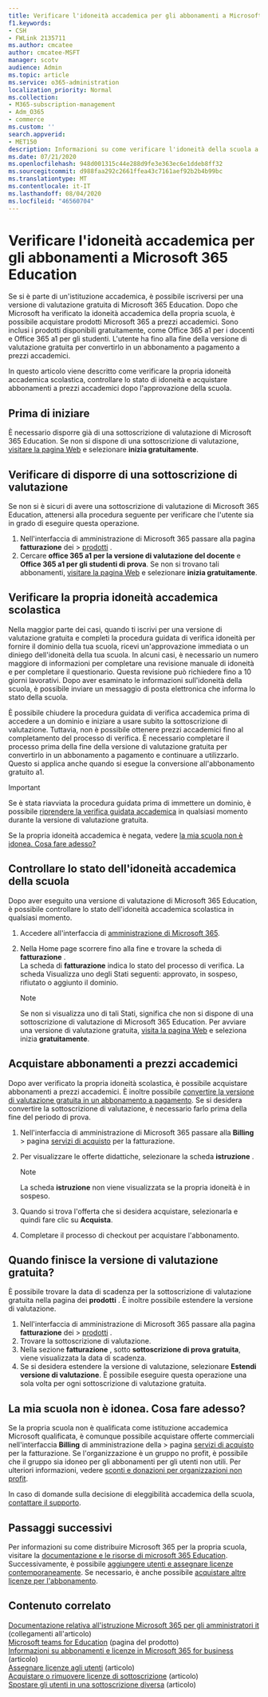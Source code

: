 ```yaml
---
title: Verificare l'idoneità accademica per gli abbonamenti a Microsoft 365 Education
f1.keywords:
- CSH
- FWLink 2135711
ms.author: cmcatee
author: cmcatee-MSFT
manager: scotv
audience: Admin
ms.topic: article
ms.service: o365-administration
localization_priority: Normal
ms.collection:
- M365-subscription-management
- Adm_O365
- commerce
ms.custom: ''
search.appverid:
- MET150
description: Informazioni su come verificare l'idoneità della scuola a Microsoft 365 Education Academic pricing.
ms.date: 07/21/2020
ms.openlocfilehash: 948d001315c44e288d9fe3e363ec6e1ddeb8ff32
ms.sourcegitcommit: d988faa292c2661ffea43c7161aef92b2b4b99bc
ms.translationtype: MT
ms.contentlocale: it-IT
ms.lasthandoff: 08/04/2020
ms.locfileid: "46560704"
---
```

# <a name="verify-academic-eligibility-for-microsoft-365-education-subscriptions"></a>Verificare l'idoneità accademica per gli abbonamenti a Microsoft 365 Education

Se si è parte di un'istituzione accademica, è possibile iscriversi per una versione di valutazione gratuita di Microsoft 365 Education. Dopo che Microsoft ha verificato la idoneità accademica della propria scuola, è possibile acquistare prodotti Microsoft 365 a prezzi accademici. Sono inclusi i prodotti disponibili gratuitamente, come Office 365 a1 per i docenti e Office 365 a1 per gli studenti. L'utente ha fino alla fine della versione di valutazione gratuita per convertirlo in un abbonamento a pagamento a prezzi accademici.

In questo articolo viene descritto come verificare la propria idoneità accademica scolastica, controllare lo stato di idoneità e acquistare abbonamenti a prezzi accademici dopo l'approvazione della scuola.

## <a name="before-you-begin"></a>Prima di iniziare

È necessario disporre già di una sottoscrizione di valutazione di Microsoft 365 Education. Se non si dispone di una sottoscrizione di valutazione, [visitare la pagina Web](https://www.microsoft.com/microsoft-365/academic/compare-office-365-education-plans?activetab=tab%3aprimaryr1) e selezionare **inizia gratuitamente**.

## <a name="verify-that-you-have-a-trial-subscription"></a>Verificare di disporre di una sottoscrizione di valutazione

Se non si è sicuri di avere una sottoscrizione di valutazione di Microsoft 365 Education, attenersi alla procedura seguente per verificare che l'utente sia in grado di eseguire questa operazione.

1. Nell'interfaccia di amministrazione di Microsoft 365 passare alla pagina **fatturazione** dei \> <a href="https://go.microsoft.com/fwlink/p/?linkid=842054" target="_blank">prodotti</a> .
2. Cercare **office 365 a1 per la versione di valutazione del docente** e **Office 365 a1 per gli studenti di prova**. Se non si trovano tali abbonamenti, [visitare la pagina Web](https://www.microsoft.com/microsoft-365/academic/compare-office-365-education-plans?activetab=tab%3aprimaryr1) e selezionare **inizia gratuitamente**.

## <a name="verify-your-schools-academic-eligibility"></a>Verificare la propria idoneità accademica scolastica

Nella maggior parte dei casi, quando ti iscrivi per una versione di valutazione gratuita e completi la procedura guidata di verifica idoneità per fornire il dominio della tua scuola, ricevi un'approvazione immediata o un diniego dell'idoneità della tua scuola. In alcuni casi, è necessario un numero maggiore di informazioni per completare una revisione manuale di idoneità e per completare il questionario. Questa revisione può richiedere fino a 10 giorni lavorativi. Dopo aver esaminato le informazioni sull'idoneità della scuola, è possibile inviare un messaggio di posta elettronica che informa lo stato della scuola.

È possibile chiudere la procedura guidata di verifica accademica prima di accedere a un dominio e iniziare a usare subito la sottoscrizione di valutazione. Tuttavia, non è possibile ottenere prezzi accademici fino al completamento del processo di verifica. È necessario completare il processo prima della fine della versione di valutazione gratuita per convertirlo in un abbonamento a pagamento e continuare a utilizzarlo. Questo si applica anche quando si esegue la conversione all'abbonamento gratuito a1.

> [!IMPORTANT]
> Se è stata riavviata la procedura guidata prima di immettere un dominio, è possibile [riprendere la verifica guidata accademica](https://go.microsoft.com/fwlink/p/?linkid=2135255) in qualsiasi momento durante la versione di valutazione gratuita.

Se la propria idoneità accademica è negata, vedere [la mia scuola non è idonea. Cosa fare adesso?](#my-school-isnt-eligible-what-do-i-do-now)

## <a name="check-the-status-of-your-schools-academic-eligibility"></a>Controllare lo stato dell'idoneità accademica della scuola

Dopo aver eseguito una versione di valutazione di Microsoft 365 Education, è possibile controllare lo stato dell'idoneità accademica scolastica in qualsiasi momento.

1. Accedere all'interfaccia di [amministrazione di Microsoft 365](https://go.microsoft.com/fwlink/p/?linkid=2024339).
2. Nella Home page scorrere fino alla fine e trovare la scheda di **fatturazione** . \
    La scheda di **fatturazione** indica lo stato del processo di verifica. La scheda Visualizza uno degli Stati seguenti: approvato, in sospeso, rifiutato o aggiunto il dominio.

    > [!NOTE]
    > Se non si visualizza uno di tali Stati, significa che non si dispone di una sottoscrizione di valutazione di Microsoft 365 Education. Per avviare una versione di valutazione gratuita, [visita la pagina Web](https://www.microsoft.com/microsoft-365/academic/compare-office-365-education-plans?activetab=tab%3aprimaryr1) e seleziona inizia **gratuitamente**.

## <a name="buy-subscriptions-at-academic-prices"></a>Acquistare abbonamenti a prezzi accademici

Dopo aver verificato la propria idoneità scolastica, è possibile acquistare abbonamenti a prezzi accademici. È inoltre possibile [convertire la versione di valutazione gratuita in un abbonamento a pagamento](https://docs.microsoft.com/microsoft-365/commerce/buy-a-subscription-from-your-free-trial). Se si desidera convertire la sottoscrizione di valutazione, è necessario farlo prima della fine del periodo di prova.

1. Nell'interfaccia di amministrazione di Microsoft 365 passare alla **Billing** \> pagina <a href="https://go.microsoft.com/fwlink/p/?linkid=868433" target="_blank">servizi di acquisto</a> per la fatturazione.
2. Per visualizzare le offerte didattiche, selezionare la scheda **istruzione** .

    > [!NOTE]
    > La scheda **istruzione** non viene visualizzata se la propria idoneità è in sospeso.

3. Quando si trova l'offerta che si desidera acquistare, selezionarla e quindi fare clic su **Acquista**.
4. Completare il processo di checkout per acquistare l'abbonamento.

## <a name="when-does-my-free-trial-end"></a>Quando finisce la versione di valutazione gratuita?

È possibile trovare la data di scadenza per la sottoscrizione di valutazione gratuita nella pagina dei **prodotti** . È inoltre possibile estendere la versione di valutazione.

1. Nell'interfaccia di amministrazione di Microsoft 365 passare alla pagina **fatturazione** dei \> <a href="https://go.microsoft.com/fwlink/p/?linkid=842054" target="_blank">prodotti</a> .
2. Trovare la sottoscrizione di valutazione.
3. Nella sezione **fatturazione** , sotto **sottoscrizione di prova gratuita**, viene visualizzata la data di scadenza.
4. Se si desidera estendere la versione di valutazione, selezionare **Estendi versione di valutazione**. È possibile eseguire questa operazione una sola volta per ogni sottoscrizione di valutazione gratuita.

## <a name="my-school-isnt-eligible-what-do-i-do-now"></a>La mia scuola non è idonea. Cosa fare adesso?

Se la propria scuola non è qualificata come istituzione accademica Microsoft qualificata, è comunque possibile acquistare offerte commerciali nell'interfaccia **Billing** di amministrazione della \> pagina <a href="https://go.microsoft.com/fwlink/p/?linkid=868433" target="_blank">servizi di acquisto</a> per la fatturazione. Se l'organizzazione è un gruppo no profit, è possibile che il gruppo sia idoneo per gli abbonamenti per gli utenti non utili. Per ulteriori informazioni, vedere [sconti e donazioni per organizzazioni non profit](https://www.microsoft.com/nonprofits/eligibility).

In caso di domande sulla decisione di eleggibilità accademica della scuola, [contattare il supporto](../../admin/contact-support-for-business-products.md).

## <a name="next-steps"></a>Passaggi successivi

Per informazioni su come distribuire Microsoft 365 per la propria scuola, visitare la [documentazione e le risorse di microsoft 365 Education](https://docs.microsoft.com/microsoft-365/education/deploy/). Successivamente, è possibile [aggiungere utenti e assegnare licenze contemporaneamente](../../admin/add-users/add-users.md). Se necessario, è anche possibile [acquistare altre licenze per l'abbonamento](../licenses/buy-licenses.md).

## <a name="related-content"></a>Contenuto correlato

[Documentazione relativa all'istruzione Microsoft 365 per gli amministratori it](https://docs.microsoft.com/education/itadmins) (collegamenti all'articolo) \
[Microsoft teams for Education](https://microsoft.com/education/products/teams/default.aspx) (pagina del prodotto) \
[Informazioni su abbonamenti e licenze in Microsoft 365 for business](../licenses/subscriptions-and-licenses.md) (articolo) \
[Assegnare licenze agli utenti](../../admin/manage/assign-licenses-to-users.md) (articolo) \
[Acquistare o rimuovere licenze di sottoscrizione](../licenses/buy-licenses.md) (articolo) \
[Spostare gli utenti in una sottoscrizione diversa](move-users-different-subscription.md) (articolo)
